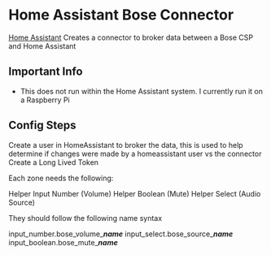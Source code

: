 # Home Assistant Bose Connector


[Home Assistant](https://www.home-assistant.io/)
Creates a connector to broker data between a Bose CSP and Home Assistant



## Important Info

* This does not run within the Home Assistant system. I currently run it on a Raspberry Pi

  
## Config Steps

Create a user in HomeAssistant to broker the data, this is used to help determine if changes were made by a homeassistant user vs the connector
Create a Long Lived Token

Each zone needs the following:

Helper Input Number (Volume)
Helper Boolean (Mute)
Helper Select (Audio Source)

They should follow the following name syntax

input_number.bose_volume_***name***
input_select.bose_source_***name***
input_boolean.bose_mute_***name***


